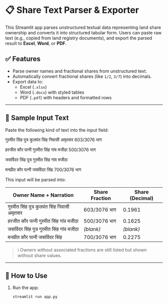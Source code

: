 # 📋 Share Text Parser & Exporter

This Streamlit app parses unstructured textual data representing land share ownership and converts it into structured tabular form. Users can paste raw text (e.g., copied from land registry documents), and export the parsed result to **Excel**, **Word**, or **PDF**.

## ✅ Features

- Parse owner names and fractional shares from unstructured text.
- Automatically convert fractional shares (like `1/2`, `3/7`) into decimals.
- Export data to:
  - Excel (`.xlsx`)
  - Word (`.docx`) with styled tables
  - PDF (`.pdf`) with headers and formatted rows

---

## 📝 Sample Input Text

Paste the following kind of text into the input field:

गुरमीत सिंह पुत्र कुलवंत सिंह निवासी अमृतसर
603/3076 भाग

हरजीत कौर पत्नी गुरमीत सिंह
गांव मजीठा
500/3076 भाग

जसविंदर सिंह पुत्र गुरमीत सिंह
गांव मजीठा

मनप्रीत कौर पत्नी जसविंदर सिंह
700/3076 भाग

This input will be parsed into:

| Owner Name + Narration                      | Share Fraction   | Share (Decimal) |
|--------------------------------------------|------------------|------------------|
| गुरमीत सिंह पुत्र कुलवंत सिंह निवासी अमृतसर | 603/3076 भाग     | 0.1961           |
| हरजीत कौर पत्नी गुरमीत सिंह गांव मजीठा     | 500/3076 भाग     | 0.1625           |
| जसविंदर सिंह पुत्र गुरमीत सिंह गांव मजीठा   | *(blank)*        | *(blank)*        |
| मनप्रीत कौर पत्नी जसविंदर सिंह             | 700/3076 भाग     | 0.2275           |

> ℹ️ Owners without associated fractions are still listed but shown without share values.

---

## 🚀 How to Use

1. Run the app:
   ```bash
   streamlit run app.py
